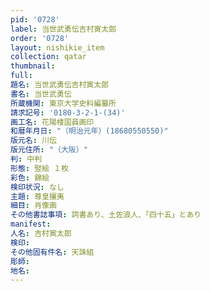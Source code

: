 ```yaml
---
pid: '0728'
label: 当世武勇伝吉村寅太郎
order: '0728'
layout: nishikie_item
collection: qatar
thumbnail: 
full: 
題名: 当世武勇伝吉村寅太郎
書名: 当世武勇伝
所蔵機関: 東京大学史料編纂所
請求記号: '0180-3-2-1-(34)'
画工名: 花陽楼国員画印
和暦年月日: "（明治元年）(18680550550)"
版元名: 川伝
版元住所: "（大阪）"
判: 中判
形態: 竪絵 １枚
彩色: 錦絵
検印状況: なし
主題: 尊皇攘夷
細目: 肖像画
その他書誌事項: 詞書あり、土佐浪人、「四十五」とあり
manifest: 
人名: 吉村寅太郎
検印: 
その他固有件名: 天誅組
彫師: 
地名: 
---
```

